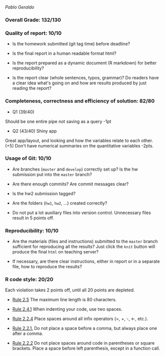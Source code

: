 *Pablo Geraldo*

### Overall Grade: 132/130

### Quality of report: 10/10

-   Is the homework submitted (git tag time) before deadline?

-   Is the final report in a human readable format html? 

-   Is the report prepared as a dynamic document (R markdown) for better reproducibility?

-   Is the report clear (whole sentences, typos, grammar)? Do readers have a clear idea what's going on and how are results produced by just reading the report? 

### Completeness, correctness and efficiency of solution: 82/80

- Q1 (39/40)

Should be one entire pipe not saving as a query -1pt

- Q2 (43/40) Shiny app

Great app/layout, and looking and how the variables relate to each other. (+5) Don't have numerical summaries on the quantitative variables -2pts. 

	    
### Usage of Git: 10/10

-   Are branches (`master` and `develop`) correctly set up? Is the hw submission put into the `master` branch?

-   Are there enough commits? Are commit messages clear? 
          
-   Is the hw2 submission tagged? 

-   Are the folders (`hw1`, `hw2`, ...) created correctly? 
  
-   Do not put a lot auxiliary files into version control. Unnecessary files result in 5 points off.

### Reproducibility: 10/10

-   Are the materials (files and instructions) submitted to the `master` branch sufficient for reproducing all the results? Just click the `knit` button will produce the final `html` on teaching server? 

-   If necessary, are there clear instructions, either in report or in a separate file, how to reproduce the results? 

### R code style: 20/20

Each violation takes 2 points off, until all 20 points are depleted.

-   [Rule 2.5](https://style.tidyverse.org/syntax.html#long-lines) The maximum line length is 80 characters.  

-   [Rule 2.4.1](https://style.tidyverse.org/syntax.html#indenting) When indenting your code, use two spaces.  

-   [Rule 2.2.4](https://style.tidyverse.org/syntax.html#infix-operators) Place spaces around all infix operators (=, +, -, &lt;-, etc.).  

-   [Rule 2.2.1.](https://style.tidyverse.org/syntax.html#commas) Do not place a space before a comma, but always place one after a comma.  

-   [Rule 2.2.2](https://style.tidyverse.org/syntax.html#parentheses) Do not place spaces around code in parentheses or square brackets. Place a space before left parenthesis, except in a function call.
